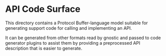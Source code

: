 # API Code Surface

This directory contains a Protocol Buffer-language model
suitable for generating support code for calling and
implementing an API.

It can be generated from other formats read by gnostic 
and passed to code generator plugins to assist them by 
providing a preprocessed API description that is easier
to generate.
